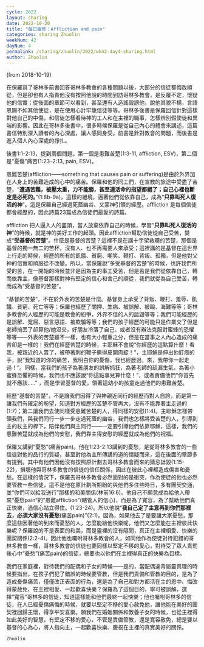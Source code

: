 ```yaml
---
cycle: 2022
layout: sharing
date: 2022-10-20
title: "每日靈修：Affliction and pain"
categories: sharing Zhuolin
weekNum: 42
dayNum: 4
permalink: /sharing/zhuolin/2022/wk42-day4-sharing.html
author: Zhuolin
---
```

(from 2018-10-19)

在保羅寫了哥林多前書回答哥林多教會的各種問題以後，大部分的信徒都悔改順從，但是卻也有人指責他沒有按照他說的時間到訪哥林多教會，是反覆不定，懷疑他的信實；從後面的章節可以看到，甚至還有人造謠毀謗他，說他其貌不揚，言語恩賜不如其他使徒，是在使用心計牢籠信徒等等。哥林多後書是保羅回信針對這樣對他自己的中傷，和信徒怎樣看待神的工人和在主裡的職事，怎樣辨別假使徒和異端的影響。因此在哥林多後書中，很多時候保羅是從自己內心的體會來講述，這篇書信特別深入讀者的內心深處，讓人感同身受。前書是針對教會的問題，而後書是進入個人內心深處的掙扎。  

後書1:1-2:13，提到兩個問題。第一個是患難苦楚(1:3-11, affliction, ESV)，第二個是“憂傷”痛苦(1:23–2:13, pain, ESV)。  

患難苦楚(affliction——something that causes pain or suffering)是由於外界加在人身上的苦難造成的心中的痛苦。保羅和他的同工們，在宣教的旅途中受盡了苦楚，“**遭遇苦難，被壓太重，力不能勝，甚至連活命的指望都絕了；自己心裡也斷定是必死的。**”(1:8b-9a)，這樣的絕境，逼著他們從依靠自己，成為“**只靠叫死人復活的神**”。這是保羅自己經過死蔭幽谷、又蒙神引領的經歷。affliction 是每個信徒都會經歷的，因此詩篇23篇成為信徒們最愛的詩篇。  

affliction 把人逼入人的盡頭，當人放棄依靠自己的時候，學習“**只靠叫死人復活的神**”的時候，就是神的美好工作的起頭。因此affliction幫助信徒從自己受苦，變成“**受基督的苦楚**”。什麼是基督的苦楚？這裡不是在講十字架救贖的苦楚，那個是基督的獨一無二的苦杯，沒有人、也不再需要人來承受；這裡講的是基督在這世界上行走的時候，經歷的所有的飢餓、貧窮、嘲笑、鞭打、背叛、孤獨，但是他對父神的信實和順服從不改變。所以，當保羅說“多受基督的苦楚”的時候，也許我們所受的苦，在一開始的時候並非是因為主的事工受苦，但是若是我們從依靠自己，轉而依靠主，像基督那樣對神有堅定的信心和舍己的順從，我們就從為自己受苦，轉而成為“受基督的苦楚”。  

“基督的苦楚”，不在於外表的苦楚是什麼。基督身上承受了背叛、鞭打、羞辱、飢餓、貧窮、死亡等等；保羅也經歷了關押、生病、被誤解、被毆、海難等等；哥林多教會的人經歷的可能是教會的紛爭，外界不信的人的詆毀等等；我們可能經歷的是誤解、冤屈、惡言惡語、被欺騙等等；我們的孩子經歷的可能只是作業交了但是老師搞丟了卻算他/她沒交，好朋友冷落了自己、或者沒有辦法克服對蜜蜂的恐懼等等——外表的苦楚雖不一樣，也有大小輕重之分，但是在當事之人內心造成的痛苦卻是一樣的！我們在經歷苦楚的時候，主耶穌不會說“你經歷的這點算什麼！看我，被親近的人賣了，被帶著刺的鞭子撕得皮開肉綻！”，主耶穌是伸出他釘痕的手，說“我知道的你的痛苦，我明白你的憂傷，我也經歷過，來，我帶你一起走過！”。同樣，當我們的孩子為著朋友的誤解抓狂，為著老師的疏漏生氣，為著小蜜蜂恐懼的時候，我們也不應該說“你這點事兒算什麼！”，或者責備他們“你首先就不應該…..” ，而是學習基督的愛，領著這幼小的孩童走過他們的患難苦楚。  

經歷“基督的苦楚”，不是讓我們因得了與神親近同行的經歷而對人自誇，而是第一讓我們有確定的盼望，知道對方經歷的苦楚不管再大，沒有不能靠著主走過的(1:7)；第二讓我們去使同樣受患難苦楚的人，得同樣的安慰(1:4)。主耶穌怎樣帶領我們，與我們同行一步一步走過死蔭的幽谷，我們也怎樣將受苦楚的人，引導到主的杖主的桿下，陪伴他們與主同行——一定要引導他們依靠耶穌，這樣，我們的患難苦楚就成為他們的安慰，我們靠主得安慰的經歷就成為他們的祝福。  

保羅又講到“憂愁”(痛苦pain)。他在1:23-2:13講到的憂愁，是從哥林多教會的一些信徒對他的品行的質疑，甚至對他為主所傳講的道的懷疑而來，這在後面的章節多有提到。其中有他們因他沒有按照原計劃去哥林多教會而來的猜忌詆毀(1:15-22)，損壞他與哥林多教會的信徒的信任關係，因此在彼此心裡都造成傷害和憂愁。在這樣的情況下，保羅去哥林多教會必然面對的是衝突，作為使徒的他也必然要管教一些信徒，這不是他在原計劃所期盼的與他們多住些時日，多有團契交通，並“你們可以給我送行”那樣的和美關係(林前16:6)。他自己不願意成為給他人帶來“憂愁pain”的”患難affliction”(轄管人的信心)，而是為了寬容，為了幫助他們真正快樂，憑信心站立得住。(1:23-24)。所以他說“**我自己定了主意再到你們那裡去，必須大家沒有憂愁**(痛苦pain)”(2:1)。因為，如果他去了是要讓大家憂愁，那麼這些因著他的到來而憂愁的人，怎麼能給他快樂呢，他們又怎麼能在主裡彼此快樂呢？保羅說的不是表面的和美，而是靈裡的沒有隔閡，真正在主裡相愛、快樂的團契關係(2:2-4)。因此他也囑咐哥林多教會的人，如同他作為使徒對待犯錯的哥林多教會一樣，哥林多教會的信徒也要同樣以堅定不移的愛心，對待受了眾人責罰後心中“憂愁”(痛苦pain)的信徒，總要也以他們在主裡得真正的快樂為目標。  

我們在家庭裡，對待我們的配偶和子女的時候——是的，當配偶違背屬靈真理的時候要指出，在孩子們犯了錯誤的時候要管教，但是我們責備和管教的目的，是為了造成憂傷痛苦，僅僅改正表面的行為，還是為了自己和對方都活在主的恩中、悔改得蒙赦免、在主裡相愛、一起歡喜快樂？保羅為了這個目的，寧可被誤解，選擇“寬容”哥林多的信徒，知道這樣能和他們最終一起快樂；他也囑咐哥林多的信徒，在人已經憂傷痛悔的時候，就要以堅定不移的愛心赦免他，讓他能在美好的團契裡回歸主懷，得享平安喜樂。願我們在婚姻關係和教養子女的時候，也從主裡得如此美好的智慧，有堅定不移的愛心，不管是責備管教，還是寬容赦免，總是要以基督的心為心，將人指向主，一起歡喜快樂、慶祝在主裡的真實美好的關係。  

`Zhuolin`  
